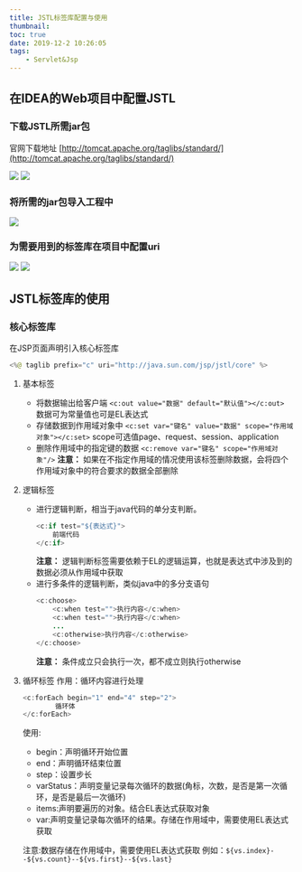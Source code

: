 ```yaml
---
title: JSTL标签库配置与使用
thumbnail:
toc: true
date: 2019-12-2 10:26:05
tags:
	- Servlet&Jsp
---
```

## 在IDEA的Web项目中配置JSTL
### 下载JSTL所需jar包
官网下载地址 [http://tomcat.apache.org/taglibs/standard/](http://tomcat.apache.org/taglibs/standard/)
<!-- more -->
![](http://cdn.liaojincan.top/2019-11-28134449.png)
![](http://cdn.liaojincan.top/2019-11-28134926.png)

### 将所需的jar包导入工程中
![](http://cdn.liaojincan.top/20191128140130.png)

### 为需要用到的标签库在项目中配置uri
![](http://cdn.liaojincan.top/20191128140704.png)
![](http://cdn.liaojincan.top/20191128141342.png)

## JSTL标签库的使用
### 核心标签库
在JSP页面声明引入核心标签库
```java
<%@ taglib prefix="c" uri="http://java.sun.com/jsp/jstl/core" %>
```

1. 基本标签
	- 将数据输出给客户端
	`<c:out value="数据" default="默认值"></c:out>`
	数据可为常量值也可是EL表达式
	- 存储数据到作用域对象中
	`<c:set var="键名" value="数据" scope="作用域对象"></c:set>`
	scope可选值page、request、session、application
	- 删除作用域中的指定键的数据
	`<c:remove var="键名" scope="作用域对象"/>`
	**注意：** 如果在不指定作用域的情况使用该标签删除数据，会将四个作用域对象中的符合要求的数据全部删除

2. 逻辑标签
	- 进行逻辑判断，相当于java代码的单分支判断。
		```java
		<c:if test="${表达式}">
			前端代码
		</c:if>
		```
		**注意：** 逻辑判断标签需要依赖于EL的逻辑运算，也就是表达式中涉及到的数据必须从作用域中获取
	- 进行多条件的逻辑判断，类似java中的多分支语句
		```java
		<c:choose>
			<c:when test="">执行内容</c:when>
			<c:when test="">执行内容</c:when>
			...
			<c:otherwise>执行内容</c:otherwise>
		</c:choose>
		```
		**注意：** 条件成立只会执行一次，都不成立则执行otherwise

3. 循环标签
	作用：循环内容进行处理
	```java
	<c:forEach begin="1" end="4" step="2">
			循环体
	</c:forEach>
	```
	使用:
	- begin：声明循环开始位置
	- end：声明循环结束位置
	- step：设置步长
	- varStatus：声明变量记录每次循环的数据(角标，次数，是否是第一次循环，是否是最后一次循环)
	- items:声明要遍历的对象。结合EL表达式获取对象
	- var:声明变量记录每次循环的结果。存储在作用域中，需要使用EL表达式获取

	注意:数据存储在作用域中，需要使用EL表达式获取
	例如：`${vs.index}--${vs.count}--${vs.first}--${vs.last}`
